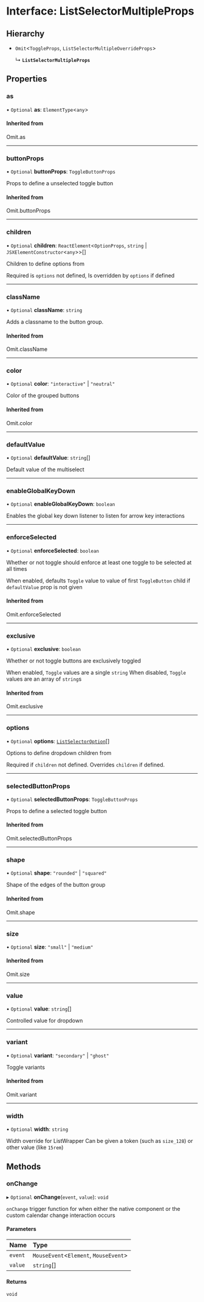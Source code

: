 # Interface: ListSelectorMultipleProps

## Hierarchy

- `Omit`<`ToggleProps`, `ListSelectorMultipleOverrideProps`\>

  ↳ **`ListSelectorMultipleProps`**

## Properties

### as

• `Optional` **as**: `ElementType`<`any`\>

#### Inherited from

Omit.as

___

### buttonProps

• `Optional` **buttonProps**: `ToggleButtonProps`

Props to define a unselected toggle button

#### Inherited from

Omit.buttonProps

___

### children

• `Optional` **children**: `ReactElement`<`OptionProps`, `string` \| `JSXElementConstructor`<`any`\>\>[]

Children to define options from

Required is `options` not defined,
Is overridden by `options` if defined

___

### className

• `Optional` **className**: `string`

Adds a classname to the button group.

#### Inherited from

Omit.className

___

### color

• `Optional` **color**: ``"interactive"`` \| ``"neutral"``

Color of the grouped buttons

#### Inherited from

Omit.color

___

### defaultValue

• `Optional` **defaultValue**: `string`[]

Default value of the multiselect

___

### enableGlobalKeyDown

• `Optional` **enableGlobalKeyDown**: `boolean`

Enables the global key down listener to listen for arrow key interactions

___

### enforceSelected

• `Optional` **enforceSelected**: `boolean`

Whether or not toggle should enforce at least one toggle
to be selected at all times

When enabled, defaults `Toggle` value to value of first `ToggleButton` child
if `defaultValue` prop is not given

#### Inherited from

Omit.enforceSelected

___

### exclusive

• `Optional` **exclusive**: `boolean`

Whether or not toggle buttons are exclusively toggled

When enabled, `Toggle` values are a single `string`
When disabled, `Toggle` values are an array of `string`s

#### Inherited from

Omit.exclusive

___

### options

• `Optional` **options**: [`ListSelectorOption`](ListSelectorOption.md)[]

Options to define dropdown children from

Required if `children` not defined.
Overrides `children` if defined.

___

### selectedButtonProps

• `Optional` **selectedButtonProps**: `ToggleButtonProps`

Props to define a selected toggle button

#### Inherited from

Omit.selectedButtonProps

___

### shape

• `Optional` **shape**: ``"rounded"`` \| ``"squared"``

Shape of the edges of the button group

#### Inherited from

Omit.shape

___

### size

• `Optional` **size**: ``"small"`` \| ``"medium"``

#### Inherited from

Omit.size

___

### value

• `Optional` **value**: `string`[]

Controlled value for dropdown

___

### variant

• `Optional` **variant**: ``"secondary"`` \| ``"ghost"``

Toggle variants

#### Inherited from

Omit.variant

___

### width

• `Optional` **width**: `string`

Width override for ListWrapper
Can be given a token (such as `size_128`) or other value (like `15rem`)

## Methods

### onChange

▸ `Optional` **onChange**(`event`, `value`): `void`

`onChange` trigger function for when either
the native component or the custom calendar change interaction occurs

#### Parameters

| Name | Type |
| :------ | :------ |
| `event` | `MouseEvent`<`Element`, `MouseEvent`\> |
| `value` | `string`[] |

#### Returns

`void`
